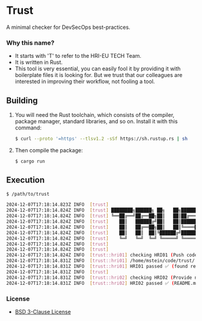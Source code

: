 # Trust

A minimal checker for DevSecOps best-practices.

### Why this name?

* It starts with 'T' to refer to the HRI-EU TECH Team.
* It is written in Rust.
* This tool is very essential, you can easily fool it by providing
  it with boilerplate files it is looking for. But we trust that our colleagues
  are interested in improving their workflow, not fooling a tool.

## Building

1. You will need the Rust toolchain, which consists of the compiler, package
   manager, standard libraries, and so on. Install it with this command:
   ```bash
   $ curl --proto '=https' --tlsv1.2 -sSf https://sh.rustup.rs | sh
   ```
2. Then compile the package:
   ```bash
   $ cargo run
   ```

## Execution

```bash
$ /path/to/trust

2024-12-07T17:18:14.823Z INFO  [trust]
2024-12-07T17:18:14.824Z INFO  [trust] ████████╗██████╗ ██╗   ██╗███████╗████████╗
2024-12-07T17:18:14.824Z INFO  [trust] ╚══██╔══╝██╔══██╗██║   ██║██╔════╝╚══██╔══╝
2024-12-07T17:18:14.824Z INFO  [trust]    ██║   ██████╔╝██║   ██║███████╗   ██║
2024-12-07T17:18:14.824Z INFO  [trust]    ██║   ██╔══██╗██║   ██║╚════██║   ██║
2024-12-07T17:18:14.824Z INFO  [trust]    ██║   ██║  ██║╚██████╔╝███████║   ██║
2024-12-07T17:18:14.824Z INFO  [trust]    ╚═╝   ╚═╝  ╚═╝ ╚═════╝ ╚══════╝   ╚═╝
2024-12-07T17:18:14.824Z INFO  [trust]
2024-12-07T17:18:14.824Z INFO  [trust]
2024-12-07T17:18:14.824Z INFO  [trust::hri01] checking HRI01 (Push code to a Git server)
2024-12-07T17:18:14.831Z INFO  [trust::hri01] /home/mstein/code/trust/.git/: Git working tree found
2024-12-07T17:18:14.831Z INFO  [trust::hri01] HRI01 passed ✅ (found remote named 'origin')
2024-12-07T17:18:14.831Z INFO  [trust]
2024-12-07T17:18:14.831Z INFO  [trust::hri02] checking HRI02 (Provide non-trivial README.md)
2024-12-07T17:18:14.831Z INFO  [trust::hri02] HRI02 passed ✅ (README.md: 1942 Bytes)
```

### License

* [BSD 3-Clause License](LICENSE)

